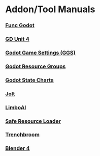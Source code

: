 # Addon/Tool Manuals
### [Func Godot](https://func-godot.github.io/func_godot_docs/FuncGodot%20Manual/FuncGodot%20Manual.html)
### [GD Unit 4](https://mikeschulze.github.io/gdUnit4/)
### [Godot Game Settings (GGS)](https://github.com/PunchablePlushie/godot-game-settings/blob/main/docs/home.md)
### [Godot Resource Groups](https://github.com/derkork/godot-resource-groups)
### [Godot State Charts](https://github.com/derkork/godot-statecharts/blob/main/manual/manual.md)
### [Jolt](https://github.com/godot-jolt/godot-jolt)
### [LimboAI](https://limboai.readthedocs.io/en/latest/index.html)
### [Safe Resource Loader](https://github.com/derkork/godot-safe-resource-loader)
### [Trenchbroom](https://trenchbroom.github.io/manual/latest/)
### [Blender 4](https://docs.blender.org/manual/en/latest/)

